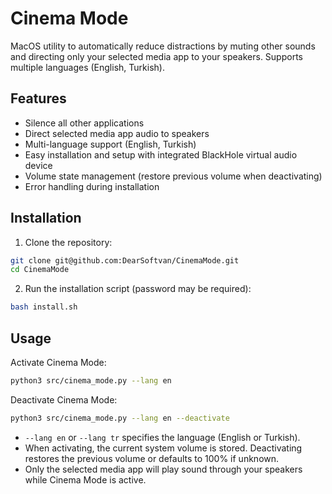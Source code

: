 # Cinema Mode

MacOS utility to automatically reduce distractions by muting other sounds
and directing only your selected media app to your speakers. Supports
multiple languages (English, Turkish).

## Features
- Silence all other applications
- Direct selected media app audio to speakers
- Multi-language support (English, Turkish)
- Easy installation and setup with integrated BlackHole virtual audio device
- Volume state management (restore previous volume when deactivating)
- Error handling during installation

## Installation

1. Clone the repository:
```bash
git clone git@github.com:DearSoftvan/CinemaMode.git
cd CinemaMode
```

2. Run the installation script (password may be required):
```bash
bash install.sh
```

## Usage

Activate Cinema Mode:
```bash
python3 src/cinema_mode.py --lang en
```

Deactivate Cinema Mode:
```bash
python3 src/cinema_mode.py --lang en --deactivate
```

- `--lang en` or `--lang tr` specifies the language (English or Turkish).
- When activating, the current system volume is stored. Deactivating restores the previous volume or defaults to 100% if unknown.
- Only the selected media app will play sound through your speakers while Cinema Mode is active.

